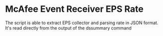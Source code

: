 # McAfee Event Receiver EPS Rate

The script is able to extract EPS collector and parsing rate in JSON format. It's read directly from the output of the dssummary command

